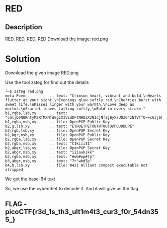 # RED

## Description
RED, RED, RED, RED Download the image: red.png

# Solution

Download the given image RED.png

Use the tool zsteg for find out the details

```
└─$ zsteg red.png
meta Poem           .. text: "Crimson heart, vibrant and bold,\nHearts flutter at your sight.\nEvenings glow softly red,\nCherries burst with sweet life.\nKisses linger with your warmth.\nLove deep as merlot.\nScarlet leaves falling softly,\nBold in every stroke."
b1,rgba,lsb,xy      .. text: "cGljb0NURntyM2RfMXNfdGgzX3VsdDFtNHQzX2N1cjNfZjByXzU0ZG4zNTVffQ==cGljb0NURntyM2RfMXNfdGgzX3VsdDFtNHQzX2N1cjNfZjByXzU0ZG4zNTVffQ==cGljb0NURntyM2RfMXNfdGgzX3VsdDFtNHQzX2N1cjNfZjByXzU0ZG4zNTVffQ==cGljb0NURntyM2RfMXNfdGgzX3VsdDFtNHQzX2N1cjNfZjByXzU0ZG4zNTVffQ=="
b1,rgba,msb,xy      .. file: OpenPGP Public Key
b2,g,lsb,xy         .. text: "ET@UETPETUUT@TUUTD@PDUDDDPE"
b2,rgb,lsb,xy       .. file: OpenPGP Secret Key
b2,bgr,msb,xy       .. file: OpenPGP Public Key
b2,rgba,lsb,xy      .. file: OpenPGP Secret Key
b2,rgba,msb,xy      .. text: "CIkiiiII"
b2,abgr,lsb,xy      .. file: OpenPGP Secret Key
b2,abgr,msb,xy      .. text: "iiiaakikk"
b3,rgba,msb,xy      .. text: "#wb#wp#7p"
b3,abgr,msb,xy      .. text: "7r'wb#7p"
b4,b,lsb,xy         .. file: 0421 Alliant compact executable not stripped

```
We get the base-64 text

So, we use the cyberchef to decode it. And it will give us the flag. 

## FLAG - picoCTF{r3d_1s_th3_ult1m4t3_cur3_f0r_54dn355_}

